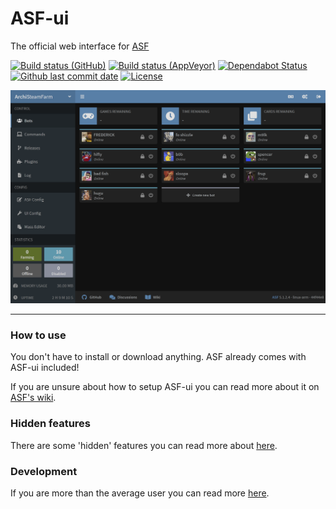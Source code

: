 # ASF-ui

The official web interface for [ASF](https://github.com/JustArchiNET/ArchiSteamFarm)

[![Build status (GitHub)](https://img.shields.io/github/workflow/status/JustArchiNET/ASF-ui/ASF-ui-CI/main?label=GitHub&cacheSeconds=600&logo=github)](https://github.com/JustArchiNET/ASF-ui/actions?query=branch%3Amain)
[![Build status (AppVeyor)](https://img.shields.io/appveyor/ci/JustArchi/ASF-ui/main?label=AppVeyor&cacheSeconds=600&logo=appveyor)](https://ci.appveyor.com/project/JustArchi/ASF-ui)
[![Dependabot Status](https://api.dependabot.com/badges/status?host=github&repo=JustArchiNET/ASF-ui)](https://dependabot.com)
[![Github last commit date](https://img.shields.io/github/last-commit/JustArchiNET/ASF-ui?label=Updated&cacheSeconds=600&logo=github)](https://github.com/JustArchiNET/ASF-ui/commits)
[![License](https://img.shields.io/github/license/JustArchiNET/ASF-ui?label=License&cacheSeconds=2592000&logo=apache)](https://github.com/JustArchiNET/ASF-ui/blob/main/LICENSE)

<img src="https://github.com/JustArchiNET/ASF-ui/blob/main/.github/previews/bots.png?raw=true">

***

### How to use

You don't have to install or download anything. ASF already comes with ASF-ui included!

If you are unsure about how to setup ASF-ui you can read more about it on [ASF's wiki](https://github.com/JustArchiNET/ArchiSteamFarm/wiki/Setting-up#using-asf-ui).

### Hidden features

There are some 'hidden' features you can read more about [here](https://github.com/JustArchiNET/ASF-ui/blob/main/.github/FEATURES.md).

### Development

If you are more than the average user you can read more [here](https://github.com/JustArchiNET/ASF-ui/blob/main/.github/DEVELOPMENT.md).
